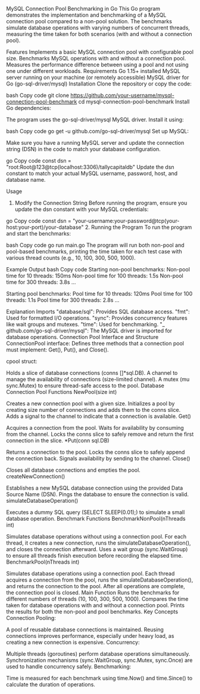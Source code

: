 MySQL Connection Pool Benchmarking in Go
This Go program demonstrates the implementation and benchmarking of a MySQL connection pool compared to a non-pool solution. The benchmarks simulate database operations with varying numbers of concurrent threads, measuring the time taken for both scenarios (with and without a connection pool).

Features
Implements a basic MySQL connection pool with configurable pool size.
Benchmarks MySQL operations with and without a connection pool.
Measures the performance difference between using a pool and not using one under different workloads.
Requirements
Go 1.15+ installed
MySQL server running on your machine (or remotely accessible)
MySQL driver for Go (go-sql-driver/mysql)
Installation
Clone the repository or copy the code:

bash
Copy code
git clone https://github.com/your-username/mysql-connection-pool-benchmark
cd mysql-connection-pool-benchmark
Install Go dependencies:

The program uses the go-sql-driver/mysql MySQL driver. Install it using:

bash
Copy code
go get -u github.com/go-sql-driver/mysql
Set up MySQL:

Make sure you have a running MySQL server and update the connection string (DSN) in the code to match your database configuration.

go
Copy code
const dsn = "root:Root@123@tcp(localhost:3306)/tallycapitaldb"
Update the dsn constant to match your actual MySQL username, password, host, and database name.

Usage
1. Modify the Connection String
Before running the program, ensure you update the dsn constant with your MySQL credentials:

go
Copy code
const dsn = "your-username:your-password@tcp(your-host:your-port)/your-database"
2. Running the Program
To run the program and start the benchmarks:

bash
Copy code
go run main.go
The program will run both non-pool and pool-based benchmarks, printing the time taken for each test case with various thread counts (e.g., 10, 100, 300, 500, 1000).

Example Output
bash
Copy code
Starting non-pool benchmarks:
Non-pool time for 10 threads: 150ms
Non-pool time for 100 threads: 1.5s
Non-pool time for 300 threads: 3.8s
...

Starting pool benchmarks:
Pool time for 10 threads: 120ms
Pool time for 100 threads: 1.1s
Pool time for 300 threads: 2.8s
...



Explanation
Imports
"database/sql": Provides SQL database access.
"fmt": Used for formatted I/O operations.
"sync": Provides concurrency features like wait groups and mutexes.
"time": Used for benchmarking.
"_ github.com/go-sql-driver/mysql": The MySQL driver is imported for database operations.
Connection Pool Interface and Structure
ConnectionPool interface: Defines three methods that a connection pool must implement: Get(), Put(), and Close().

cpool struct:

Holds a slice of database connections (conns []*sql.DB).
A channel to manage the availability of connections (size-limited channel).
A mutex (mu sync.Mutex) to ensure thread-safe access to the pool.
Database Connection Pool Functions
NewPool(size int)

Creates a new connection pool with a given size.
Initializes a pool by creating size number of connections and adds them to the conns slice.
Adds a signal to the channel to indicate that a connection is available.
Get()

Acquires a connection from the pool.
Waits for availability by consuming from the channel.
Locks the conns slice to safely remove and return the first connection in the slice.
*Put(conn sql.DB)

Returns a connection to the pool.
Locks the conns slice to safely append the connection back.
Signals availability by sending to the channel.
Close()

Closes all database connections and empties the pool.
createNewConnection()

Establishes a new MySQL database connection using the provided Data Source Name (DSN).
Pings the database to ensure the connection is valid.
simulateDatabaseOperation()

Executes a dummy SQL query (SELECT SLEEP(0.01);) to simulate a small database operation.
Benchmark Functions
BenchmarkNonPool(nThreads int)

Simulates database operations without using a connection pool.
For each thread, it creates a new connection, runs the simulateDatabaseOperation(), and closes the connection afterward.
Uses a wait group (sync.WaitGroup) to ensure all threads finish execution before recording the elapsed time.
BenchmarkPool(nThreads int)

Simulates database operations using a connection pool.
Each thread acquires a connection from the pool, runs the simulateDatabaseOperation(), and returns the connection to the pool.
After all operations are complete, the connection pool is closed.
Main Function
Runs the benchmarks for different numbers of threads (10, 100, 300, 500, 1000).
Compares the time taken for database operations with and without a connection pool.
Prints the results for both the non-pool and pool benchmarks.
Key Concepts
Connection Pooling:

A pool of reusable database connections is maintained.
Reusing connections improves performance, especially under heavy load, as creating a new connection is expensive.
Concurrency:

Multiple threads (goroutines) perform database operations simultaneously.
Synchronization mechanisms (sync.WaitGroup, sync.Mutex, sync.Once) are used to handle concurrency safely.
Benchmarking:

Time is measured for each benchmark using time.Now() and time.Since() to calculate the duration of operations.